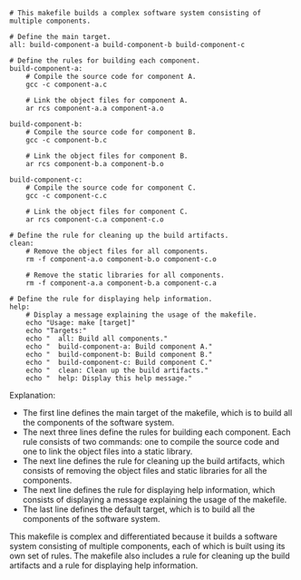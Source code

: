 ```
# This makefile builds a complex software system consisting of multiple components.

# Define the main target.
all: build-component-a build-component-b build-component-c

# Define the rules for building each component.
build-component-a:
    # Compile the source code for component A.
    gcc -c component-a.c

    # Link the object files for component A.
    ar rcs component-a.a component-a.o

build-component-b:
    # Compile the source code for component B.
    gcc -c component-b.c

    # Link the object files for component B.
    ar rcs component-b.a component-b.o

build-component-c:
    # Compile the source code for component C.
    gcc -c component-c.c

    # Link the object files for component C.
    ar rcs component-c.a component-c.o

# Define the rule for cleaning up the build artifacts.
clean:
    # Remove the object files for all components.
    rm -f component-a.o component-b.o component-c.o

    # Remove the static libraries for all components.
    rm -f component-a.a component-b.a component-c.a

# Define the rule for displaying help information.
help:
    # Display a message explaining the usage of the makefile.
    echo "Usage: make [target]"
    echo "Targets:"
    echo "  all: Build all components."
    echo "  build-component-a: Build component A."
    echo "  build-component-b: Build component B."
    echo "  build-component-c: Build component C."
    echo "  clean: Clean up the build artifacts."
    echo "  help: Display this help message."
```

Explanation:

* The first line defines the main target of the makefile, which is to build all the components of the software system.
* The next three lines define the rules for building each component. Each rule consists of two commands: one to compile the source code and one to link the object files into a static library.
* The next line defines the rule for cleaning up the build artifacts, which consists of removing the object files and static libraries for all the components.
* The next line defines the rule for displaying help information, which consists of displaying a message explaining the usage of the makefile.
* The last line defines the default target, which is to build all the components of the software system.

This makefile is complex and differentiated because it builds a software system consisting of multiple components, each of which is built using its own set of rules. The makefile also includes a rule for cleaning up the build artifacts and a rule for displaying help information.